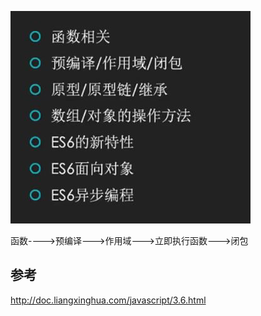 

![img.png](img.png)

函数---->预编译--->作用域--->立即执行函数--->闭包



## 参考

http://doc.liangxinghua.com/javascript/3.6.html


